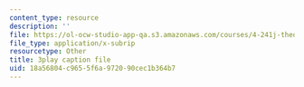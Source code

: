 ```yaml
---
content_type: resource
description: ''
file: https://ol-ocw-studio-app-qa.s3.amazonaws.com/courses/4-241j-theory-of-city-form-spring-2013/18a56804c9655f6a972090cec1b364b7_lKy6EMP3Yhw.vtt
file_type: application/x-subrip
resourcetype: Other
title: 3play caption file
uid: 18a56804-c965-5f6a-9720-90cec1b364b7
---
```

